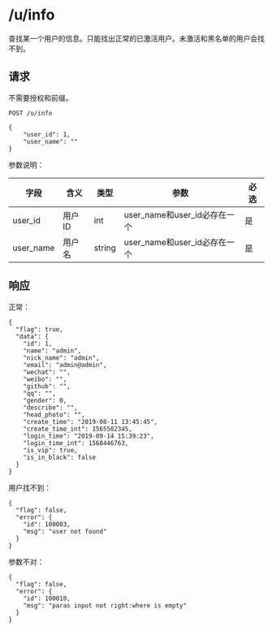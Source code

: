 # /u/info

查找某一个用户的信息。只能找出正常的已激活用户。未激活和黑名单的用户会找不到。

## 请求

不需要授权和前缀。

```
POST /u/info

{
	"user_id": 1,
	"user_name": ""
}
```

参数说明：

| 字段   |      含义   | 类型  |   参数 |  必选 |
|----------|--------|------|------|------|
| user_id | 用户ID | int | user_name和user_id必存在一个 | 是 |
| user_name |    用户名  |  string | user_name和user_id必存在一个 | 是 |

## 响应

正常：

```
{
  "flag": true,
  "data": {
    "id": 1,
    "name": "admin",
    "nick_name": "admin",
    "email": "admin@admin",
    "wechat": "",
    "weibo": "",
    "github": "",
    "qq": "",
    "gender": 0,
    "describe": "",
    "head_photo": "",
    "create_time": "2019-08-11 13:45:45",
    "create_time_int": 1565502345,
    "login_time": "2019-09-14 15:39:23",
    "login_time_int": 1568446763,
    "is_vip": true,
    "is_in_black": false
  }
}
```

用户找不到：

```
{
  "flag": false,
  "error": {
    "id": 100003,
    "msg": "user not found"
  }
}
```

参数不对：

```
{
  "flag": false,
  "error": {
    "id": 100010,
    "msg": "paras input not right:where is empty"
  }
}
```